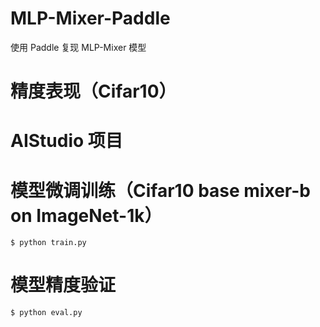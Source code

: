 # MLP-Mixer-Paddle
使用 Paddle 复现 MLP-Mixer 模型

# 精度表现（Cifar10）


# AIStudio 项目


# 模型微调训练（Cifar10 base mixer-b on ImageNet-1k）
```shell
$ python train.py
```

# 模型精度验证
```shell
$ python eval.py
```
